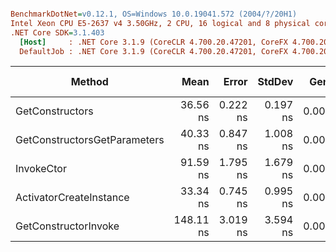 ``` ini

BenchmarkDotNet=v0.12.1, OS=Windows 10.0.19041.572 (2004/?/20H1)
Intel Xeon CPU E5-2637 v4 3.50GHz, 2 CPU, 16 logical and 8 physical cores
.NET Core SDK=3.1.403
  [Host]     : .NET Core 3.1.9 (CoreCLR 4.700.20.47201, CoreFX 4.700.20.47203), X64 RyuJIT
  DefaultJob : .NET Core 3.1.9 (CoreCLR 4.700.20.47201, CoreFX 4.700.20.47203), X64 RyuJIT


```
|                       Method |      Mean |    Error |   StdDev |  Gen 0 | Gen 1 | Gen 2 | Allocated |
|----------------------------- |----------:|---------:|---------:|-------:|------:|------:|----------:|
|              GetConstructors |  36.56 ns | 0.222 ns | 0.197 ns | 0.0041 |     - |     - |      32 B |
| GetConstructorsGetParameters |  40.33 ns | 0.847 ns | 1.008 ns | 0.0041 |     - |     - |      32 B |
|                   InvokeCtor |  91.59 ns | 1.795 ns | 1.679 ns | 0.0030 |     - |     - |      24 B |
|      ActivatorCreateInstance |  33.34 ns | 0.745 ns | 0.995 ns | 0.0030 |     - |     - |      24 B |
|         GetConstructorInvoke | 148.11 ns | 3.019 ns | 3.594 ns | 0.0069 |     - |     - |      56 B |

